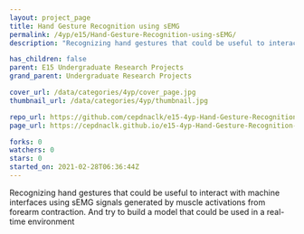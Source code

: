```yaml
---
layout: project_page
title: Hand Gesture Recognition using sEMG
permalink: /4yp/e15/Hand-Gesture-Recognition-using-sEMG/
description: "Recognizing hand gestures that could be useful to interact with machine interfaces using sEMG signals generated by muscle activations from forearm contraction. And try to build a model that could be used in a real-time environment"

has_children: false
parent: E15 Undergraduate Research Projects
grand_parent: Undergraduate Research Projects

cover_url: /data/categories/4yp/cover_page.jpg
thumbnail_url: /data/categories/4yp/thumbnail.jpg

repo_url: https://github.com/cepdnaclk/e15-4yp-Hand-Gesture-Recognition-using-sEMG
page_url: https://cepdnaclk.github.io/e15-4yp-Hand-Gesture-Recognition-using-sEMG

forks: 0
watchers: 0
stars: 0
started_on: 2021-02-28T06:36:44Z
---
```

Recognizing hand gestures that could be useful to interact with machine interfaces using sEMG signals generated by muscle activations from forearm contraction. And try to build a model that could be used in a real-time environment

